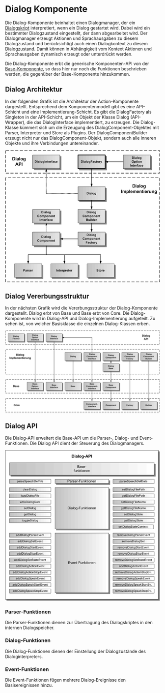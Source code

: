 # Dialog Komponente

Die Dialog-Komponente beinhaltet einen Dialogmanager, der ein [Dialogskript](./DialogScript.md) interpretiert, wenn ein Dialog gestartet wird. Dabei wird ein bestimmter Dialogzustand eingestellt, der dann abgearbeitet wird. Der Dialogmanager erzeugt Aktionen und Sprachausgaben zu diesem Dialogzustand und berücksichtigt auch einen Dialogkontext zu diesem Dialogzustand. Damit können in Abhängigkeit vom Kontext Aktionen und Sprachausgaben dynamisch erzeugt oder unterdrückt werden.

Die Dialog-Komponente erbt die generische Komponenten-API von der [Base-Komponente](./../base/Base.md), so dass hier nur noch die Funktionen beschrieben werden, die gegenüber der Base-Komponente hinzukommen.

## Dialog Architektur

In der folgenden Grafik ist die Architektur der Action-Komponente dargestellt. Entsprechend dem Komponentenmodell gibt es eine API-Schicht und eine Implementierung-Schicht. Es gibt die DialogFactory als Singleton in der API-Schicht, um ein Objekt der Klasse Dialog (API-Wrapper), die das DialogInterface implementiert, zu erzeugen. Die Dialog-Klasse kümmert sich um die Erzeugung des DialogComponent-Objektes mit Parser, Interpreter und Store als Plugins. Der DialogComponentBuilder erzeugt nicht nur das DialogComponent-Objekt, sondern auch alle inneren Objekte und ihre Verbindungen untereinander.

![Dialog Architektur](./Dialog-1.gif)


## Dialog Vererbungsstruktur

In der nächsten Grafik wird die Vererbungsstruktur der Dialog-Komponente dargestellt. Dialog erbt von Base und Base erbt von Core. Die Dialog-Komponente wird in Dialog-API und Dialog-Implementierung aufgeteilt. Zu sehen ist, von welcher Basisklasse die einzelnen Dialog-Klassen erben.

![Dialog Vererbungsstruktur](./Dialog-2.gif)


## Dialog API

Die Dialog-API erweitert die Base-API um die Parser-, Dialog- und Event-Funktionen. Die Dialog API dient der Steuerung des Dialogmanagers.

![Dialog API](./Dialog-3.gif)


### Parser-Funktionen

Die Parser-Funktionen dienen zur Übertragung des Dialogskriptes in den internen Dialogspeicher.


### Dialog-Funktionen

Die Dialog-Funktionen dienen der Einstellung der Dialogzustände des Dialoginterpreters.


### Event-Funktionen

Die Event-Funktionen fügen mehrere Dialog-Ereignisse den Basisereignissen hinzu. 
